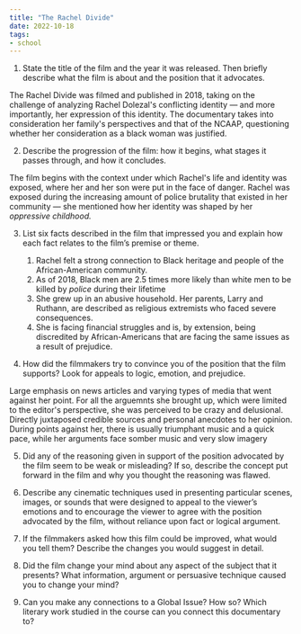 ```yaml
---
title: "The Rachel Divide"
date: 2022-10-18
tags:
- school
---
```


1.   State the title of the film and the year it was released.  Then briefly describe what the film is about and the position that it advocates. 

The Rachel Divide was filmed and published in 2018, taking on the challenge of analyzing Rachel Dolezal's conflicting identity — and more importantly, her expression of this identity. The documentary takes into consideration her family's perspectives and that of the NCAAP, questioning whether her consideration as a black woman was justified. 

 2.  Describe the progression of the film: how it begins, what stages it passes through, and how it concludes.

The film begins with the context under which Rachel's life and identity was exposed, where her and her son were put in the face of danger. Rachel was exposed during the increasing amount of police brutality that existed in her community — she mentioned how her identity was shaped by her *oppressive childhood.*

3. List six facts described in the film that impressed you and explain how each fact relates to the film’s premise or theme. 
	1. Rachel felt a strong connection to Black heritage and people of the African-American community.
	2. As of 2018, Black men are 2.5 times more likely than white men to be killed by _police_ during their lifetime
	3. She grew up in an abusive household. Her parents, Larry and Ruthann, are described as religious extremists who faced severe consequences.
	4. She is facing financial struggles and is, by extension, being discredited by African-Americans that are facing the same issues as a result of prejudice.

4.   How did the filmmakers try to convince you of the position that the film supports? Look for appeals to logic, emotion, and prejudice. 

Large emphasis on news articles and varying types of media that went against her point. For all the arguemnts she brought up, which were limited to the editor's perspective, she was perceived to be crazy and delusional. Directly juxtaposed credible sources and personal anecdotes to her opinion. During points against her, there is usually triumphant music and a quick pace, while her arguments face somber music and very slow imagery

5. Did any of the reasoning given in support of the position advocated by the film seem to be weak or misleading?  If so, describe the concept put forward in the film and why you thought the reasoning was flawed.

6.  Describe any cinematic techniques used in presenting particular scenes, images, or sounds that were designed to appeal to the viewer’s emotions and to encourage the viewer to agree with the position advocated by the film, without reliance upon fact or logical argument.

7.   If the filmmakers asked how this film could be improved, what would you tell them?  Describe the changes you would suggest in detail.

8. Did the film change your mind about any aspect of the subject that it presents? What information, argument or persuasive technique caused you to change your mind?

9. Can you make any connections to a Global Issue? How so? Which literary work studied in the course can you connect this documentary to? 
